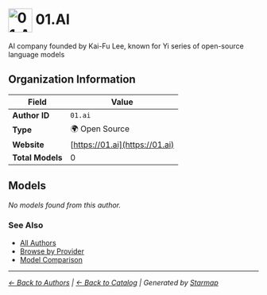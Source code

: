 # <img src="https://raw.githubusercontent.com/agentstation/starmap/master/internal/embedded/logos/01.ai.svg" alt="01.AI logo" width="48" height="48" style="vertical-align: middle;"> 01.AI
  
  
  
AI company founded by Kai-Fu Lee, known for Yi series of open-source language models
  
  
## Organization Information
  
| Field | Value |
|---------|---------|
| **Author ID** | `01.ai` |
| **Type** | 🌍 Open Source |
| **Website** | [https://01.ai](https://01.ai) |
| **Total Models** | 0 |

  
## Models
  
*No models found from this author.*
  
### See Also
  
- [All Authors](../)
- [Browse by Provider](../../providers/)
- [Model Comparison](../../models/)
  
---
*_[← Back to Authors](../) | [← Back to Catalog](../../) | Generated by [Starmap](https://github.com/agentstation/starmap)_*